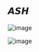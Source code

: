 ## 𝘼𝙎𝙃 

![image](https://github.com/user-attachments/assets/6a995d73-1f61-457d-81c2-a524f6f850ef)
<p align="center">

  ![image](https://github.com/user-attachments/assets/c62704aa-eb0c-428a-9e1c-1ee6ac1dcaf9)
